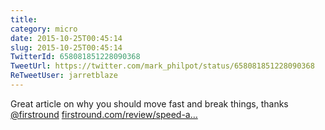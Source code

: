 ```yaml
---
title: 
category: micro
date: 2015-10-25T00:45:14
slug: 2015-10-25T00:45:14
TwitterId: 658081851228090368
TweetUrl: https://twitter.com/mark_philpot/status/658081851228090368
ReTweetUser: jarretblaze
---
```


<i class="fa fa-retweet" aria-hidden="true"></i> Great article on why you should move fast and break things, thanks [@firstround](https://twitter.com/firstround) [firstround.com/review/speed-a…](http://firstround.com/review/speed-as-a-habit/)